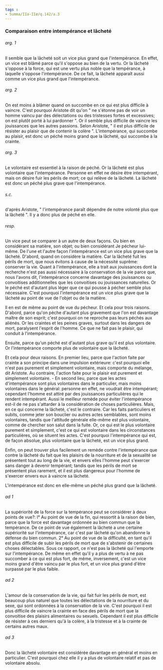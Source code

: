 ```yaml
---
tags : 
- Summa/IIa-IIæ/q.142/a.3
---
```


### Comparaison entre intempérance et lâcheté

###### arg. 1
Il semble que la lâcheté soit un vice plus grand que l'intempérance. En effet, un vice est blâmé parce qu'il s'oppose au bien de la vertu. Or la lâcheté s'oppose à la force, qui est une vertu plus noble que la tempérance, à laquelle s'oppose l'intempérance. De ce fait, la lâcheté apparaît aussi comme un vice plus grand que l'intempérance. 

###### arg. 2
On est moins à blâmer quand on succombe en ce qui est plus difficile à vaincre. C'est pourquoi Aristote dit qu'on " ne s'étonne pas de voir un homme vaincu par des délectations ou des tristesses fortes et excessives; on est plutôt porté à lui pardonner ". Or il semble plus difficile de vaincre les jouissances que les autres passions. Selon Aristote, " il est plus difficile de résister au plaisir que de contenir la colère ". L'intempérance, qui succombe au plaisir, est donc un péché moins grand que la lâcheté, qui succombe à la crainte. 

###### arg. 3
Le volontaire est essentiel à la raison de péché. Or la lâcheté est plus volontaire que l'intempérance. Personne en effet ne désire être intempérant, mais on désire fuir les périls de mort; ce qui relève de la lâcheté. La lâcheté est donc un péché plus grave que l'intempérance. 

###### s.c.
d'après Aristote, " l'intempérance paraît dépendre de notre volonté plus que la lâcheté ". Il y a donc plus de péché en elle. 

###### resp.
Un vice peut se comparer à un autre de deux façons. Ou bien en considérant sa matière, son objet; ou bien considérant Je pécheur lui-même. De l'une et l'autre façon l'intempérance est un vice plus grave que la lâcheté. D'abord, quand on considère la matière. Car la lâcheté fuit les périls de mort, que nous évitons à cause de la nécessité suprême: conserver la vie. Quant à l'intempérance, elle a trait aux jouissances dont la recherche n'est pas aussi nécessaire à la conservation de la vie parce que, nous l'avons dit, l'intempérance concerne davantage des jouissances ou convoitises additionnelles que les convoitises ou jouissances naturelles. Or le péché est d'autant plus léger que ce qui pousse à pécher semble plus nécessaire. C'est pourquoi l'intempérance est un vice plus grave que la lâcheté au point de vue de l'objet ou de la matière. 

Il en est de même au point de vue du pécheur. Et cela pour trois raisons. D'abord, parce qu'on pèche d'autant plus gravement que l'on est davantage maître de son esprit; c'est pourquoi on ne reproche pas leurs péchés aux aliénés. Or les craintes et les peines graves, surtout dans les dangers de mort, paralysent l'esprit de l'homme. Ce que ne fait pas le plaisir, qui conduit à l'intempérance. 

Ensuite, parce qu'un péché est d'autant plus grave qu'il est plus volontaire. Or l'intempérance comporte plus de volontaire que la lâcheté. 

Et cela pour deux raisons. En premier lieu, parce que l'action faite par crainte a son principe dans une impulsion extérieure: c'est pourquoi elle n'est pas purement et simplement volontaire, mais comporte du mélange, dit Aristote. Au contraire, l'action faite pour le plaisir est purement et simplement volontaire. - En second lieu, parce que les actes d'intempérance sont plus volontaires dans le particulier, mais moins volontaires dans le général: personne en effet, ne voudrait être intempérant; cependant l'homme est attiré par des jouissances particulières qui le rendent intempérant. Aussi le meilleur remède pour éviter l'intempérance est-il de ne pas s'attarder à la considération de choses particulières. Mais, en ce qui concerne la lâcheté, c'est le contraire. Car les faits particuliers et subits, comme jeter son bouclier ou autres actes semblables, sont moins volontaires, tandis que l'attitude générale elle-même est plus volontaire, comme de chercher son salut dans la fuite. Or, ce qui est le plus volontaire purement et simplement, c'est ce qui est volontaire dans les circonstances particulières, où se situent les actes. C'est pourquoi l'intempérance qui est, de façon absolue, plus volontaire que la lâcheté, est un vice plus grand. 

Enfin, on peut trouver plus facilement un remède contre l'intempérance que contre la lâcheté du fait que les plaisirs de la nourriture et de la sexualité se présentent tout au long de la vie, et envers elles l'homme peut s'exercer sans danger à devenir tempérant; tandis que les périls de mort se présentent plus rarement, et il est plus dangereux pour l'homme de s'exercer envers eux à vaincre sa lâcheté. 

L'intempérance est donc en elle-même un péché plus grand que la lâcheté. 

###### ad 1
La supériorité de la force sur la tempérance peut se considérer à deux points de vue?: l° Au point de vue de la fin, qui ressortit à la raison de bien, parce que la force est davantage ordonnée au bien commun que la tempérance. De ce point de vue également la lâcheté a une certaine supériorité sur l'intempérance, car c'est par lâcheté qu'on abandonne la défense du bien commun. 2° Au point de vue de la difficulté, en tant qu'il est plus difficile de subir les périls de mort que de s'abstenir de certaines choses délectables. Sous ce rapport, ce n'est pas la lâcheté qui l'emporte sur l'intempérance. De même en effet qu'il y a plus de vertu à ne pas succomber à ce qui est plus fort, de même, inversement, c'est un vice moins grand d'être vaincu par le plus fort, et un vice plus grand d'être surpassé par le plus faible. 

###### ad 2
L'amour de la conservation de la vie, qui fait fuir les périls de mort, est beaucoup plus naturel que toutes les délectations de la nourriture et du sexe, qui sont ordonnées à la conservation de la vie. C'est pourquoi il est plus difficile de vaincre la crainte en face des périls de mort que la convoitise des plaisirs alimentaires ou sexuels. Cependant il est plus difficile de résister à ces derniers qu'à la colère, à la tristesse et à la crainte de certains autres maux. 

###### ad 3
Donc la lâcheté volontaire est considérée davantage en général et moins en particulier. C'est pourquoi chez elle il y a plus de volontaire relatif et pas de volontaire absolu. 

